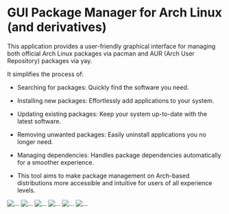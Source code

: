 # GUI Package Manager for Arch Linux (and derivatives)

This application provides a user-friendly graphical interface for managing both official Arch Linux packages via pacman and AUR (Arch User Repository) packages via yay.

It simplifies the process of:

- Searching for packages: Quickly find the software you need.

- Installing new packages: Effortlessly add applications to your system.

- Updating existing packages: Keep your system up-to-date with the latest software.

- Removing unwanted packages: Easily uninstall applications you no longer need.

- Managing dependencies: Handles package dependencies automatically for a smoother experience.

- This tool aims to make package management on Arch-based distributions more accessible and intuitive for users of all experience levels.

<img src="https://ibb.co/KzN7tgWt" alt="..." />

<img src="https://ibb.co/N6dmRqP8" alt="..." />

<img src="https://ibb.co/Lznxqzyc" alt="..." />

<img src="https://ibb.co/fYgcz8Yg" alt="..." />

<img src="https://ibb.co/sp4fjDMh" alt="..." />

<img src="https://ibb.co/8LZVjYBm" alt="..." />